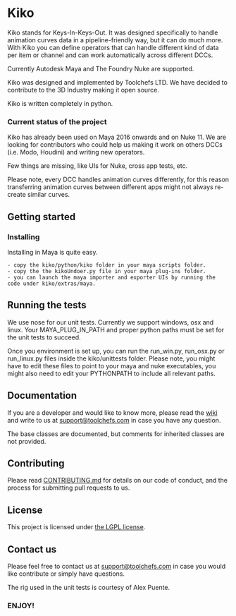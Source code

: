 # Kiko

Kiko stands for Keys-In-Keys-Out. It was designed specifically to handle animation curves data in a pipeline-friendly way, but it can do much more.
With Kiko you can define operators that can handle different kind of data per item or channel and can work automatically across different DCCs.

Currently Autodesk Maya and The Foundry Nuke are supported. 

Kiko was designed and implemented by Toolchefs LTD. We have decided to contribute to the 3D Industry making it open source.

Kiko is written completely in python.

### Current status of the project

Kiko has already been used on Maya 2016 onwards and on Nuke 11. 
We are looking for contributors who could help us making it work on others DCCs (i.e. Modo, Houdini) and writing new operators.

Few things are missing, like UIs for Nuke, cross app tests, etc.

Please note, every DCC handles animation curves differently, for this reason transferring animation curves between different apps might not always re-create similar curves.

## Getting started

### Installing
Installing in Maya is quite easy.
```
- copy the kiko/python/kiko folder in your maya scripts folder.
- copy the the kikoUndoer.py file in your maya plug-ins folder.
- you can launch the maya importer and exporter UIs by running the code under kiko/extras/maya.
```

## Running the tests
We use nose for our unit tests. Currently we support windows, osx and linux.
Your MAYA_PLUG_IN_PATH and proper python paths must be set for the unit tests to succeed.

Once you environment is set up, you can run the run_win.py, run_osx.py or run_linux.py files inside the kiko/unittests folder. Please note, you might have to edit these files to point to your maya and nuke executables, you might also need to edit your PYTHONPATH to include all relevant paths.

## Documentation
If you are a developer and would like to know more, please read the [wiki](https://github.com/danielefederico/kiko/wiki) and write to us at support@toolchefs.com in case you have any question.

The base classes are documented, but comments for inherited classes are not provided.

## Contributing

Please read [CONTRIBUTING.md](CONTRIBUTING.md) for details on our code of conduct, and the process for submitting pull requests to us.

## License

This project is licensed under [the LGPL license](http://www.gnu.org/licenses/).

## Contact us

Please feel free to contact us at support@toolchefs.com in case you would like contribute or simply have questions.

The rig used in the unit tests is courtesy of Alex Puente.

### ENJOY!





